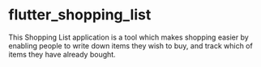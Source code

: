 # flutter_shopping_list

This Shopping List application is a tool which makes shopping easier by enabling people to write down items they wish to buy, and track which of items they have already bought.
